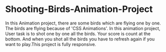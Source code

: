 # Shooting-Birds-Animation-Project
In this Animation project, there are some birds which are flying one by one. The birds are flying because of 'CSS Animations'. In this animation project, User task is to shot one by one all the birds. Your score is count at the bottom. And when you shot all the birds you have to refresh again if you want to play.This project is fully responsive.
